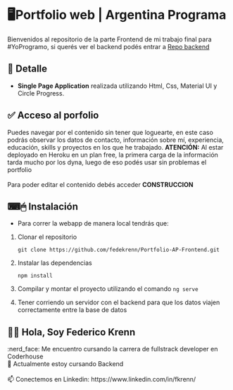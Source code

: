 # 🖥Portfolio web | Argentina Programa

Bienvenidos al repositorio de la parte Frontend de mi trabajo final para #YoProgramo, si querés ver el backend podés entrar a [Repo backend](https://github.com/fedekrenn/Portfolio-AP-Backend)

## 📝 Detalle
- **Single Page Application** realizada utilizando Html, Css, Material UI y Circle Progress.

## ✅ Acceso al porfolio

Puedes navegar por el contenido sin tener que loguearte, en este caso podrás observar los datos de contacto, información sobre mí, experiencia, educación, skills y proyectos en los que he trabajado. **ATENCIÓN:** Al estar deployado en Heroku en un plan free, la primera carga de la información tarda mucho por los dyna, luego de eso podés usar sin problemas el portfolio 
<br>
<br>
Para poder editar el contenido debés acceder **CONSTRUCCION**


## ⌨🖱 Instalación
- Para correr la webapp de manera local tendrás que: 

1. Clonar el repositorio

    `git clone https://github.com/fedekrenn/Portfolio-AP-Frontend.git`

2. Instalar las dependencias

    `npm install`

3. Compilar y montar el proyecto utilizando el comando `ng serve`

5. Tener corriendo un servidor con el backend para que los datos viajen correctamente entre la base de datos

<h2> 🙋‍♂️ Hola, Soy Federico Krenn</h2>
:nerd_face: Me encuentro cursando la carrera de fullstrack developer en Coderhouse 
<br>
🌱 Actualmente estoy cursando Backend
<br></br>
📫 Conectemos en Linkedin: https://www.linkedin.com/in/fkrenn/
